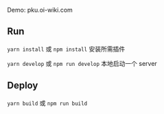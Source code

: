 
Demo: pku.oi-wiki.com

## Run

`yarn install` 或 `npm install` 安装所需插件

`yarn develop` 或 `npm run develop` 本地启动一个 server

## Deploy

`yarn build` 或 `npm run build`
